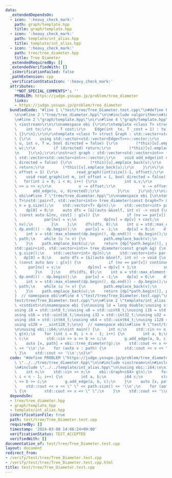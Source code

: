 ```yaml
---
data:
  _extendedDependsOn:
  - icon: ':heavy_check_mark:'
    path: graph/template.hpp
    title: graph/template.hpp
  - icon: ':heavy_check_mark:'
    path: template/int_alias.hpp
    title: template/int_alias.hpp
  - icon: ':heavy_check_mark:'
    path: tree/tree_diameter.hpp
    title: Tree Diameter
  _extendedRequiredBy: []
  _extendedVerifiedWith: []
  _isVerificationFailed: false
  _pathExtension: cpp
  _verificationStatusIcon: ':heavy_check_mark:'
  attributes:
    '*NOT_SPECIAL_COMMENTS*': ''
    PROBLEM: https://judge.yosupo.jp/problem/tree_diameter
    links:
    - https://judge.yosupo.jp/problem/tree_diameter
  bundledCode: "#line 1 \"test/tree/Tree_Diameter.test.cpp\"\n#define PROBLEM \"https://judge.yosupo.jp/problem/tree_diameter\"\
    \n\n#line 2 \"tree/tree_diameter.hpp\"\n\n#include <algorithm>\n#include <vector>\n\
    \n#line 2 \"graph/template.hpp\"\n\r\n#line 4 \"graph/template.hpp\"\n#include\
    \ <iostream>\r\n\r\nnamespace ebi {\r\n\r\ntemplate <class T> struct Edge {\r\n\
    \    int to;\r\n    T cost;\r\n    Edge(int _to, T _cost = 1) : to(_to), cost(_cost)\
    \ {}\r\n};\r\n\r\ntemplate <class T> struct Graph : std::vector<std::vector<Edge<T>>>\
    \ {\r\n    using std::vector<std::vector<Edge<T>>>::vector;\r\n    void add_edge(int\
    \ u, int v, T w, bool directed = false) {\r\n        (*this)[u].emplace_back(v,\
    \ w);\r\n        if (directed) return;\r\n        (*this)[v].emplace_back(u, w);\r\
    \n    }\r\n};\r\n\r\nstruct graph : std::vector<std::vector<int>> {\r\n    using\
    \ std::vector<std::vector<int>>::vector;\r\n    void add_edge(int u, int v, bool\
    \ directed = false) {\r\n        (*this)[u].emplace_back(v);\r\n        if (directed)\
    \ return;\r\n        (*this)[v].emplace_back(u);\r\n    }\r\n\r\n    void read_tree(int\
    \ offset = 1) {\r\n        read_graph((int)size()-1, offset);\r\n    }\r\n\r\n\
    \    void read_graph(int m, int offset = 1, bool directed = false) {\r\n     \
    \   for(int i = 0; i < m; i++) {\r\n            int u,v;\r\n            std::cin\
    \ >> u >> v;\r\n            u -= offset;\r\n            v -= offset;\r\n     \
    \       add_edge(u, v, directed);\r\n        }\r\n    }\r\n};\r\n\r\n}  // namespace\
    \ ebi\n#line 7 \"tree/tree_diameter.hpp\"\n\nnamespace ebi {\n\ntemplate <class\
    \ T>\nstd::pair<T, std::vector<int>> tree_diameter(const Graph<T> &g) {\n    int\
    \ n = g.size();\n    std::vector<T> dp(n);\n    std::vector<int> par(n, -1);\n\
    \    dp[0] = 0;\n    auto dfs = [&](auto &&self, int v) -> void {\n        for\
    \ (const auto &[nv, cost] : g[v]) {\n            if (nv == par[v]) continue;\n\
    \            par[nv] = v;\n            dp[nv] = dp[v] + cost;\n            self(self,\
    \ nv);\n        }\n    };\n    dfs(dfs, 0);\n    int u = std::max_element(dp.begin(),\
    \ dp.end()) - dp.begin();\n    par[u] = -1;\n    dp[u] = 0;\n    dfs(dfs, u);\n\
    \    int v = std::max_element(dp.begin(), dp.end()) - dp.begin();\n    std::vector<int>\
    \ path;\n    while (u != v) {\n        path.emplace_back(v);\n        v = par[v];\n\
    \    }\n    path.emplace_back(u);\n    return {dp[*path.begin()], path};\n}\n\n\
    std::pair<int, std::vector<int>> tree_diameter(const graph &g) {\n    int n =\
    \ g.size();\n    std::vector<int> dp(n);\n    std::vector<int> par(n, -1);\n \
    \   dp[0] = 0;\n    auto dfs = [&](auto &&self, int v) -> void {\n        for\
    \ (const auto &nv : g[v]) {\n            if (nv == par[v]) continue;\n       \
    \     par[nv] = v;\n            dp[nv] = dp[v] + 1;\n            self(self, nv);\n\
    \        }\n    };\n    dfs(dfs, 0);\n    int u = std::max_element(dp.begin(),\
    \ dp.end()) - dp.begin();\n    par[u] = -1;\n    dp[u] = 0;\n    dfs(dfs, u);\n\
    \    int v = std::max_element(dp.begin(), dp.end()) - dp.begin();\n    std::vector<int>\
    \ path;\n    while (u != v) {\n        path.emplace_back(v);\n        v = par[v];\n\
    \    }\n    path.emplace_back(u);\n    return {dp[*path.begin()], path};\n}\n\n\
    }  // namespace ebi\n#line 4 \"test/tree/Tree_Diameter.test.cpp\"\n\n#line 6 \"\
    test/tree/Tree_Diameter.test.cpp\"\n\n#line 2 \"template/int_alias.hpp\"\n\n#include\
    \ <cstdint>\n\nnamespace ebi {\n\nusing ld = long double;\nusing std::size_t;\n\
    using i8 = std::int8_t;\nusing u8 = std::uint8_t;\nusing i16 = std::int16_t;\n\
    using u16 = std::uint16_t;\nusing i32 = std::int32_t;\nusing u32 = std::uint32_t;\n\
    using i64 = std::int64_t;\nusing u64 = std::uint64_t;\nusing i128 = __int128_t;\n\
    using u128 = __uint128_t;\n\n}  // namespace ebi\n#line 9 \"test/tree/Tree_Diameter.test.cpp\"\
    \n\nusing ebi::i64;\n\nint main() {\n    int n;\n    std::cin >> n;\n    ebi::Graph<i64>\
    \ g(n);\n    for (int i = 0; i < n - 1; i++) {\n        int a, b;\n        i64\
    \ c;\n        std::cin >> a >> b >> c;\n        g.add_edge(a, b, c);\n    }\n\
    \    auto [x, path] = ebi::tree_diameter(g);\n    std::cout << x << \" \" << path.size()\
    \ << '\\n';\n    for (auto v : path) {\n        std::cout << v << \" \";\n   \
    \ }\n    std::cout << '\\n';\n}\n"
  code: "#define PROBLEM \"https://judge.yosupo.jp/problem/tree_diameter\"\n\n#include\
    \ \"../../tree/tree_diameter.hpp\"\n\n#include <iostream>\n\n#include \"../../graph/template.hpp\"\
    \n#include \"../../template/int_alias.hpp\"\n\nusing ebi::i64;\n\nint main() {\n\
    \    int n;\n    std::cin >> n;\n    ebi::Graph<i64> g(n);\n    for (int i = 0;\
    \ i < n - 1; i++) {\n        int a, b;\n        i64 c;\n        std::cin >> a\
    \ >> b >> c;\n        g.add_edge(a, b, c);\n    }\n    auto [x, path] = ebi::tree_diameter(g);\n\
    \    std::cout << x << \" \" << path.size() << '\\n';\n    for (auto v : path)\
    \ {\n        std::cout << v << \" \";\n    }\n    std::cout << '\\n';\n}"
  dependsOn:
  - tree/tree_diameter.hpp
  - graph/template.hpp
  - template/int_alias.hpp
  isVerificationFile: true
  path: test/tree/Tree_Diameter.test.cpp
  requiredBy: []
  timestamp: '2024-03-08 14:06:24+09:00'
  verificationStatus: TEST_ACCEPTED
  verifiedWith: []
documentation_of: test/tree/Tree_Diameter.test.cpp
layout: document
redirect_from:
- /verify/test/tree/Tree_Diameter.test.cpp
- /verify/test/tree/Tree_Diameter.test.cpp.html
title: test/tree/Tree_Diameter.test.cpp
---
```

